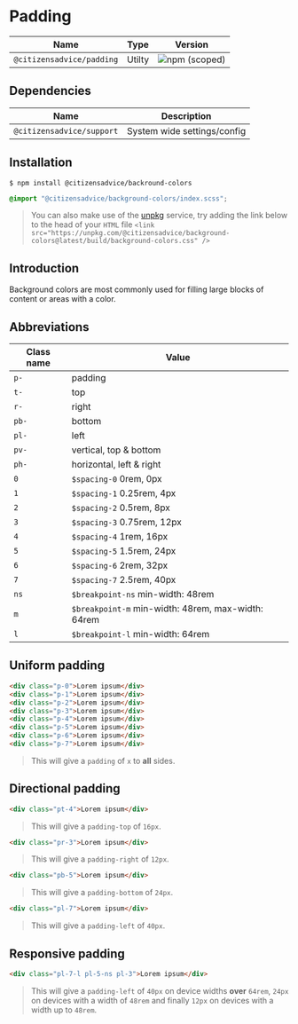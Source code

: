 # Padding

| Name                      | Type   | Version                                                                             |
|---------------------------|--------|-------------------------------------------------------------------------------------|
| `@citizensadvice/padding` | Utilty | ![npm (scoped)](https://img.shields.io/npm/v/@citizensadvice/background-colors.svg) |

## Dependencies

| Name                      | Description                 |
|---------------------------|-----------------------------|
| `@citizensadvice/support` | System wide settings/config |

## Installation

```shell
$ npm install @citizensadvice/backround-colors
```

```scss
@import "@citizensadvice/background-colors/index.scss";
```

> You can also make use of the [unpkg](https://unpkg.com) service, try adding the link below to the head of your `HTML` file
> `<link src="https://unpkg.com/@citizensadvice/background-colors@latest/build/background-colors.css" />`

## Introduction

Background colors are most commonly used for filling large blocks of content or areas with a color. 

## Abbreviations

| Class name | Value                                              |
|------------|----------------------------------------------------|
| `p-`       | padding                                            |
| `t-`       | top                                                |
| `r-`       | right                                              |
| `pb-`      | bottom                                             |
| `pl-`      | left                                               |
| `pv-`      | vertical, top & bottom                             |
| `ph-`      | horizontal, left & right                           |
| `0`        | `$spacing-0` 0rem, 0px                             |
| `1`        | `$spacing-1` 0.25rem, 4px                          |
| `2`        | `$spacing-2` 0.5rem, 8px                           |
| `3`        | `$spacing-3` 0.75rem, 12px                         |
| `4`        | `$spacing-4` 1rem, 16px                            |
| `5`        | `$spacing-5` 1.5rem, 24px                          |
| `6`        | `$spacing-6` 2rem, 32px                            |
| `7`        | `$spacing-7` 2.5rem, 40px                          |
| `ns`       | `$breakpoint-ns` min-width: 48rem                  |
| `m`        | `$breakpoint-m` min-width: 48rem, max-width: 64rem |
| `l`        | `$breakpoint-l` min-width: 64rem                   |

## Uniform padding

```html
<div class="p-0">Lorem ipsum</div>
<div class="p-1">Lorem ipsum</div>
<div class="p-2">Lorem ipsum</div>
<div class="p-3">Lorem ipsum</div>
<div class="p-4">Lorem ipsum</div>
<div class="p-5">Lorem ipsum</div>
<div class="p-6">Lorem ipsum</div>
<div class="p-7">Lorem ipsum</div>
```
> This will give a `padding` of `x` to **all** sides.

## Directional padding

```html
<div class="pt-4">Lorem ipsum</div>
```
> This will give a `padding-top` of `16px`.

```html
<div class="pr-3">Lorem ipsum</div>
```
> This will give a `padding-right` of `12px`.

```html
<div class="pb-5">Lorem ipsum</div>
```
> This will give a `padding-bottom` of `24px`.

```html
<div class="pl-7">Lorem ipsum</div>
```
> This will give a `padding-left` of `40px`.

## Responsive padding

```html
<div class="pl-7-l pl-5-ns pl-3">Lorem ipsum</div>
```
> This will give a `padding-left` of `40px` on device widths **over** `64rem`, `24px` on devices with a width of `48rem` and finally `12px` on devices with a width up to `48rem`.